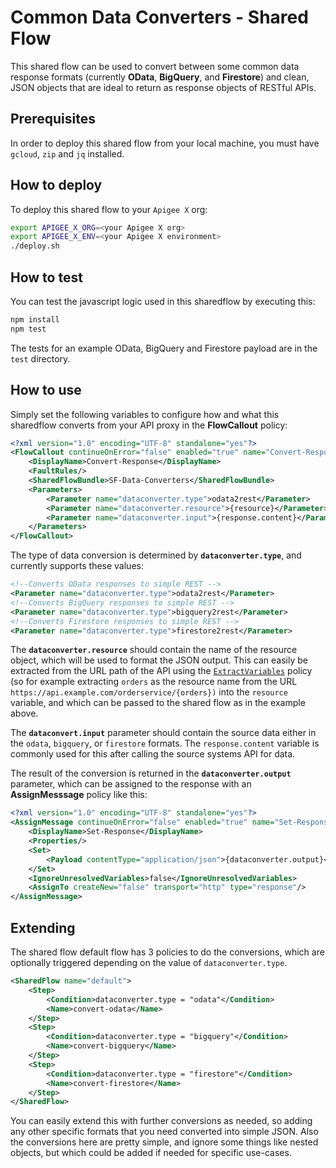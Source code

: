 # Common Data Converters - Shared Flow

This shared flow can be used to convert between some common data response formats (currently **OData**, **BigQuery**, and **Firestore**) and clean, JSON objects that are ideal to return as response objects of RESTful APIs. 

## Prerequisites
In order to deploy this shared flow from your local machine, you must have `gcloud`, `zip` and `jq` installed.

## How to deploy
To deploy this shared flow to your `Apigee X` org:

```sh
export APIGEE_X_ORG=<your Apigee X org>
export APIGEE_X_ENV=<your Apigee X environment>
./deploy.sh
```

## How to test
You can test the javascript logic used in this sharedflow by executing this:

```sh
npm install
npm test
```

The tests for an example OData, BigQuery and Firestore payload are in the `test` directory.

## How to use
Simply set the following variables to configure how and what this sharedflow converts from your API proxy in the **FlowCallout** policy:

```xml
<?xml version="1.0" encoding="UTF-8" standalone="yes"?>
<FlowCallout continueOnError="false" enabled="true" name="Convert-Response">
    <DisplayName>Convert-Response</DisplayName>
    <FaultRules/>
    <SharedFlowBundle>SF-Data-Converters</SharedFlowBundle>
    <Parameters>
        <Parameter name="dataconverter.type">odata2rest</Parameter>
        <Parameter name="dataconverter.resource">{resource}</Parameter>
        <Parameter name="dataconverter.input">{response.content}</Parameter>
    </Parameters>
</FlowCallout>
```

The type of data conversion is determined by **`dataconverter.type`**, and currently supports these values:

```xml
<!--Converts OData responses to simple REST -->
<Parameter name="dataconverter.type">odata2rest</Parameter> 
<!--Converts BigQuery responses to simple REST -->
<Parameter name="dataconverter.type">bigquery2rest</Parameter>
<!--Converts Firestore responses to simple REST -->
<Parameter name="dataconverter.type">firestore2rest</Parameter>
```

The **`dataconverter.resource`** should contain the name of the resource object, which will be used to format the JSON output.  This can easily be extracted from the URL path of the API using the [`ExtractVariables`](https://cloud.google.com/apigee/docs/api-platform/reference/policies/extract-variables-policy#uripathelement) policy (so for example extracting `orders` as the resource name from the URL `https://api.example.com/orderservice/{orders})` into the `resource` variable, and which can be passed to the shared flow as in the example above.

The **`dataconvert.input`** parameter should contain the source data either in the `odata`, `bigquery`, or `firestore` formats.  The `response.content` variable is commonly used for this after calling the source systems API for data.

The result of the conversion is returned in the **`dataconverter.output`** parameter, which can be assigned to the response with an **AssignMesssage** policy like this:

```xml
<?xml version="1.0" encoding="UTF-8" standalone="yes"?>
<AssignMessage continueOnError="false" enabled="true" name="Set-Response">
    <DisplayName>Set-Response</DisplayName>
    <Properties/>
    <Set>
        <Payload contentType="application/json">{dataconverter.output}</Payload>
    </Set>
    <IgnoreUnresolvedVariables>false</IgnoreUnresolvedVariables>
    <AssignTo createNew="false" transport="http" type="response"/>
</AssignMessage>
```

## Extending
The shared flow default flow has 3 policies to do the conversions, which are optionally triggered depending on the value of `dataconverter.type`.  

```xml
<SharedFlow name="default">
    <Step>
        <Condition>dataconverter.type = "odata"</Condition>
        <Name>convert-odata</Name>
    </Step>
    <Step>
        <Condition>dataconverter.type = "bigquery"</Condition>
        <Name>convert-bigquery</Name>
    </Step>
    <Step>
        <Condition>dataconverter.type = "firestore"</Condition>
        <Name>convert-firestore</Name>
    </Step>
</SharedFlow>
```

You can easily extend this with further conversions as needed, so adding any other specific formats that you need converted into simple JSON.  Also the conversions here are pretty simple, and ignore some things like nested objects, but which could be added if needed for specific use-cases.
